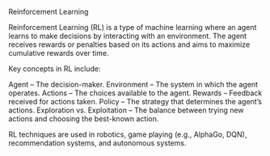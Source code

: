 Reinforcement Learning

Reinforcement Learning (RL) is a type of machine learning where an agent learns to make decisions by interacting with an environment. The agent receives rewards or penalties based on its actions and aims to maximize cumulative rewards over time.

Key concepts in RL include:

Agent – The decision-maker.
Environment – The system in which the agent operates.
Actions – The choices available to the agent.
Rewards – Feedback received for actions taken.
Policy – The strategy that determines the agent’s actions.
Exploration vs. Exploitation – The balance between trying new actions and choosing the best-known action.

RL techniques are used in robotics, game playing (e.g., AlphaGo, DQN), recommendation systems, and autonomous systems.